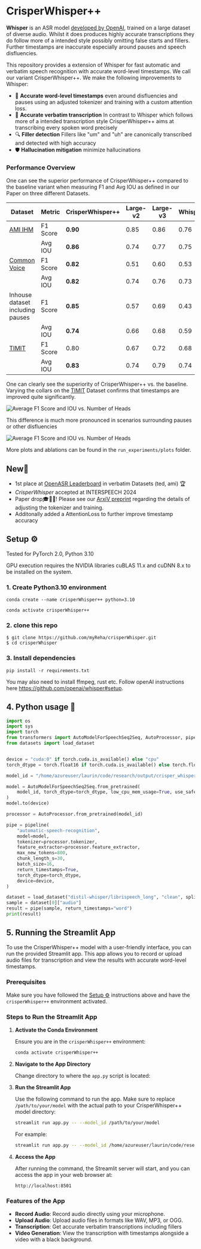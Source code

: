 # CrisperWhisper++

**Whisper** is an ASR model [developed by OpenAI](https://github.com/openai/whisper), trained on a large dataset of diverse audio. Whilst it does produces highly accurate transcriptions they do follow more of a intended style possibly omitting false starts and fillers. Further timestamps are inaccurate especially around pauses and speech disfluencies.

This repository provides a extension of Whisper for fast automatic and verbatim speech recognition with accurate word-level timestamps. We call our variant CrisperWhisper++.  We make the following improvements to Whisper:

- 🎯 **Accurate word-level timestamps** even around disfluencies and pauses using an adjusted tokenizer and training with a custom attention loss.
- 📝 **Accurate verbatim transcription** In contrast to Whisper which follows more of a intended transcription style CrisperWhisper++ aims at transcribing every spoken word precisely
- 🔍 **Filler detection** Fillers like "um" and "uh" are canonically transcribed and detected with high accuracy
- 🛡️ **Hallucination mitigation** minimize hallucinations

### Performance Overview

One can see the superior performance of CrisperWhisper++ compared to the baseline variant when measuring F1 and Avg IOU as defined in our Paper on three different Datasets.


| Dataset                          | Metric     | CrisperWhisper++ | Large-v2 | Large-v3 | WhisperTimestamped | WhisperX |
|----------------------------------|------------|------------------|----------|----------|--------------------|----------|
| [AMI IHM](https://groups.inf.ed.ac.uk/ami/corpus/)                           | F1 Score   | **0.90**         | 0.85     | 0.86     | 0.76               | 0.66     |
|                                  | Avg IOU    | **0.86**         | 0.74     | 0.77     | 0.75               | 0.60     |
| [Common Voice](https://commonvoice.mozilla.org/en/datasets)                           | F1 Score   | **0.82**         | 0.51     | 0.60     | 0.53               | 0.69     |
|                                  | Avg IOU    | **0.82**         | 0.74     | 0.76     | 0.73               | 0.64     |
| Inhouse dataset including pauses | F1 Score   | **0.85**         | 0.57     | 0.69     | 0.43               | 0.73     |
|                                  | Avg IOU    | **0.74**         | 0.66     | 0.68     | 0.59               | 0.67     |
| [TIMIT](https://catalog.ldc.upenn.edu/LDC93S1)                            | F1 Score   | 0.80             | 0.67     | 0.72     | 0.68               | **0.83** |
|                                  | Avg IOU    | **0.83**         | 0.74     | 0.79     | 0.74               | 0.68     |



 One can clearly see the superiority of CrisperWhisper++ vs. the baseline.
 Varying the collars on the [TIMIT](https://catalog.ldc.upenn.edu/LDC93S1) Dataset confirms that timestamps are improved quite significantly.

![Average F1 Score and IOU vs. Number of Heads](run_experiments/plots/Average_F1_vs_collar_dataset_timit.png)

This difference is much more pronounced in scenarios surrounding pauses or other disfluencies

![Average F1 Score and IOU vs. Number of Heads](run_experiments/plots/Average_F1_vs_collar_dataset_synthetic_no_fillers_long_pauses.png)


 More plots and ablations can be found in the `run_experiments/plots` folder.



<h2 align="left", id="highlights">New🚨</h2>

- 1st place at [OpenASR Leaderboard](https://huggingface.co/spaces/hf-audio/open_asr_leaderboard) in verbatim Datasets (ted, ami) 🏆
- _CrisperWhisper_ accepted at INTERSPEECH 2024
- Paper drop🎓👨‍🏫! Please see our [ArxiV preprint](.....) regarding the details of adjusting the tokenizer and training.
- Additonally added a AttentionLoss to further improve timestamp accuracy



<h2 align="left" id="setup">Setup ⚙️</h2>
Tested for PyTorch 2.0, Python 3.10

GPU execution requires the NVIDIA libraries cuBLAS 11.x and cuDNN 8.x to be installed on the system.

### 1. Create Python3.10 environment

`conda create --name crisperWhisper++ python=3.10`

`conda activate crisperWhisper++`

### 2. clone this repo

```
$ git clone https://github.com/myReha/crisperWhisper.git
$ cd crisperWhisper
```

### 3. Install dependencies

`pip install -r requirements.txt`

You may also need to install ffmpeg, rust etc. Follow openAI instructions here https://github.com/openai/whisper#setup.


## 4. Python usage  🐍

```python
import os
import sys
import torch
from transformers import AutoModelForSpeechSeq2Seq, AutoProcessor, pipeline
from datasets import load_dataset


device = "cuda:0" if torch.cuda.is_available() else "cpu"
torch_dtype = torch.float16 if torch.cuda.is_available() else torch.float32

model_id = "/home/azureuser/laurin/code/research/output/crisper_whisper_timestamp_finetuned"

model = AutoModelForSpeechSeq2Seq.from_pretrained(
    model_id, torch_dtype=torch_dtype, low_cpu_mem_usage=True, use_safetensors=True
)
model.to(device)

processor = AutoProcessor.from_pretrained(model_id)

pipe = pipeline(
    "automatic-speech-recognition",
    model=model,
    tokenizer=processor.tokenizer,
    feature_extractor=processor.feature_extractor,
    max_new_tokens=800,
    chunk_length_s=30,
    batch_size=16,
    return_timestamps=True,
    torch_dtype=torch_dtype,
    device=device,
)

dataset = load_dataset("distil-whisper/librispeech_long", "clean", split="validation")
sample = dataset[0]["audio"]
result = pipe(sample, return_timestamps="word")
print(result)
```

## 5. Running the Streamlit App

To use the CrisperWhisper++ model with a user-friendly interface, you can run the provided Streamlit app. This app allows you to record or upload audio files for transcription and view the results with accurate word-level timestamps.

### Prerequisites

Make sure you have followed the [Setup ⚙️](#setup) instructions above and have the `crisperWhisper++` environment activated.

### Steps to Run the Streamlit App

1. **Activate the Conda Environment**

    Ensure you are in the `crisperWhisper++` environment:
    ```sh
    conda activate crisperWhisper++
    ```

2. **Navigate to the App Directory**

    Change directory to where the `app.py` script is located:


3. **Run the Streamlit App**

    Use the following command to run the app. Make sure to replace `/path/to/your/model` with the actual path to your CrisperWhisper++ model directory:
    ```sh
    streamlit run app.py -- --model_id /path/to/your/model
    ```

    For example:
    ```sh
    streamlit run app.py -- --model_id /home/azureuser/laurin/code/research/output/crisper_whisper++
    ```

4. **Access the App**

    After running the command, the Streamlit server will start, and you can access the app in your web browser at:
    ```
    http://localhost:8501
    ```

### Features of the App

- **Record Audio**: Record audio directly using your microphone.
- **Upload Audio**: Upload audio files in formats like WAV, MP3, or OGG.
- **Transcription**: Get accurate verbatim transcriptions including fillers
- **Video Generation**: View the transcription with timestamps alongside a video with a black background.
